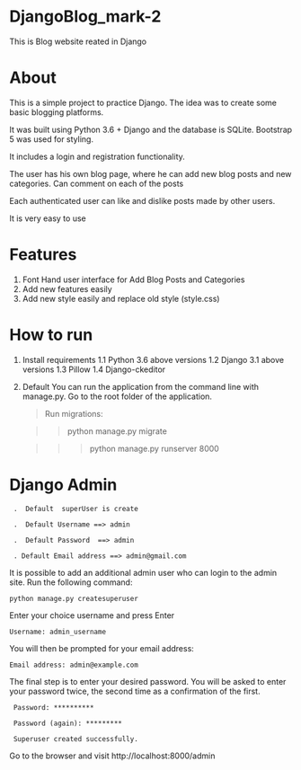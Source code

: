 # DjangoBlog_mark-2
This is Blog website  reated in Django 

# About

This is a simple project to practice Django. The idea was to create some basic blogging platforms.

It was built using Python 3.6 + Django and the database is SQLite. Bootstrap 5 was used for styling.

It includes a login and registration functionality.

The user has his own blog page, where he can add new blog posts and new categories. Can comment on each of the posts

Each authenticated user can like and dislike posts made by other users.

It is very easy to use

# Features

 1. Font Hand user interface for Add Blog Posts and Categories
 2. Add new features easily
 3. Add new style easily and replace old style (style.css)
 

# How to run

1. Install requirements 
   1.1  Python 3.6 above versions
   1.2  Django 3.1 above versions
   1.3 Pillow
   1.4 Django-ckeditor
   
2. Default
   You can run the application from the command line with manage.py. Go to the root folder of the application.

    > Run migrations:   
    
    >>  python manage.py migrate
    
    >>>  python manage.py runserver 8000
    

#  Django Admin
     
     .  Default  superUser is create
     
     .  Default Username ==> admin
     
     .  Default Password  ==> admin
     
     . Default Email address ==> admin@gmail.com
     
 It is possible to add an additional admin user who can login to the admin site. Run the following command:
  
    python manage.py createsuperuser
    
  Enter your choice username and press Enter
  
    Username: admin_username 
  
  You will then be prompted for your email address:
  
    Email address: admin@example.com  
  
  The final step is to enter your desired password. You will be asked to enter your password twice, the second time as a confirmation of the first.
  
     Password: **********
  
     Password (again): *********
  
     Superuser created successfully.

  Go to the browser and visit http://localhost:8000/admin
